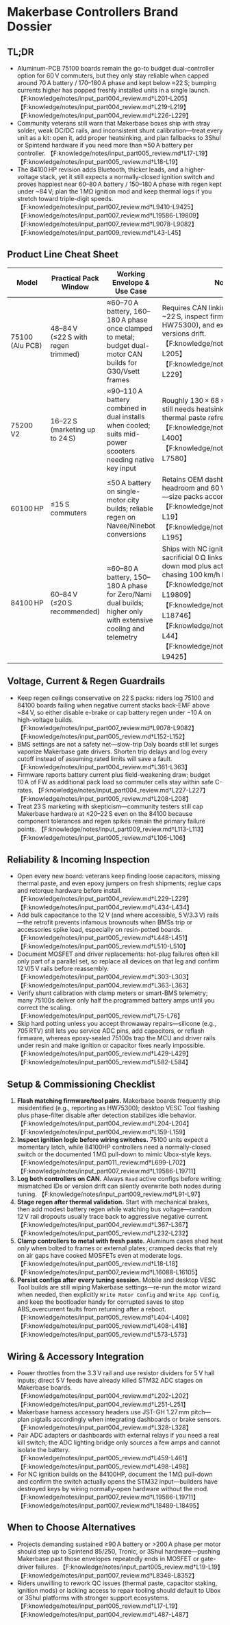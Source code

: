# Makerbase Controllers Brand Dossier

## TL;DR
- Aluminum-PCB 75100 boards remain the go-to budget dual-controller option for 60 V commuters, but they only stay reliable when capped around 70 A battery / 170–180 A phase and kept below ≈22 S; bumping currents higher has popped freshly installed units in a single launch. 【F:knowledge/notes/input_part004_review.md†L201-L205】【F:knowledge/notes/input_part004_review.md†L219-L219】【F:knowledge/notes/input_part004_review.md†L226-L229】
- Community veterans still warn that Makerbase boxes ship with stray solder, weak DC/DC rails, and inconsistent shunt calibration—treat every unit as a kit: open it, add proper heatsinking, and plan fallbacks to 3Shul or Spintend hardware if you need more than ≈50 A battery per controller. 【F:knowledge/notes/input_part005_review.md†L17-L19】【F:knowledge/notes/input_part005_review.md†L18-L19】
- The 84100 HP revision adds Bluetooth, thicker leads, and a higher-voltage stack, yet it still expects a normally-closed ignition switch and proves happiest near 60–80 A battery / 150–180 A phase with regen kept under ~84 V; plan the 1 MΩ ignition mod and keep thermal logs if you stretch toward triple-digit speeds. 【F:knowledge/notes/input_part007_review.md†L9410-L9425】【F:knowledge/notes/input_part007_review.md†L19586-L19809】【F:knowledge/notes/input_part007_review.md†L9078-L9082】【F:knowledge/notes/input_part009_review.md†L43-L45】

## Product Line Cheat Sheet
| Model | Practical Pack Window | Working Envelope & Use Case | Notable Traits & Caveats |
| --- | --- | --- | --- |
| 75100 (Alu PCB) | 48–84 V (≤22 S with regen trimmed) | ≈60–70 A battery, 160–180 A phase once clamped to metal; budget dual-motor CAN builds for G30/Vsett frames | Requires CAN linking for duals, disable regen above ~22 S, inspect firmware headers (often mislabeled as HW75300), and expect duty ripple if firmware/tool versions drift. 【F:knowledge/notes/input_part004_review.md†L201-L205】【F:knowledge/notes/input_part004_review.md†L219-L229】 |
| 75200 V2 | 16–22 S (marketing up to 24 S) | ≈90–110 A battery combined in dual installs when cooled; suits mid-power scooters needing native key input | Roughly 130 × 68 × 28 mm with onboard shutdown lead; still needs heatsink trimming in tight decks and thorough thermal paste refresh. 【F:knowledge/notes/input_part005_review.md†L399-L400】【F:knowledge/notes/input_part007_review.md†L7572-L7580】 |
| 60100 HP | ≤15 S commuters | ≤50 A battery on single-motor city builds; reliable regen on Navee/Ninebot conversions | Retains OEM dashboards with rewiring, but voltage headroom and 60 V component ratings limit regen spikes—size packs accordingly. 【F:knowledge/notes/input_part005_review.md†L19-L19】【F:knowledge/notes/input_part005_review.md†L194-L195】 |
| 84100 HP | 60–84 V (≤20 S recommended) | ≈60–80 A battery, 150–180 A phase for Zero/Nami dual builds; higher only with extensive cooling and telemetry | Ships with NC ignition logic, integrated Bluetooth, sacrificial 0 Ω links, and benefits from the 1 MΩ pull-down mod plus active thermal management before chasing 100 km/h logs. 【F:knowledge/notes/input_part007_review.md†L19586-L19809】【F:knowledge/notes/input_part007_review.md†L18737-L18746】【F:knowledge/notes/input_part009_review.md†L43-L44】【F:knowledge/notes/input_part007_review.md†L9410-L9425】 |

## Voltage, Current & Regen Guardrails
- Keep regen ceilings conservative on 22 S packs: riders log 75100 and 84100 boards failing when negative current stacks back-EMF above ~84 V, so either disable e-brake or cap battery regen under −10 A on high-voltage builds. 【F:knowledge/notes/input_part007_review.md†L9078-L9082】【F:knowledge/notes/input_part005_review.md†L152-L152】
- BMS settings are not a safety net—slow-trip Daly boards still let surges vaporize Makerbase gate drivers. Shorten trip delays and log every cutoff instead of assuming rated limits will save a fault. 【F:knowledge/notes/input_part004_review.md†L361-L363】
- Firmware reports battery current plus field-weakening draw; budget 10 A of FW as additional pack load so commuter cells stay within safe C-rates. 【F:knowledge/notes/input_part004_review.md†L227-L227】【F:knowledge/notes/input_part005_review.md†L208-L208】
- Treat 23 S marketing with skepticism—community testers still cap Makerbase hardware at ≤20–22 S even on the 84100 because component tolerances and regen spikes remain the primary failure points. 【F:knowledge/notes/input_part009_review.md†L113-L113】【F:knowledge/notes/input_part005_review.md†L106-L106】

## Reliability & Incoming Inspection
- Open every new board: veterans keep finding loose capacitors, missing thermal paste, and even epoxy jumpers on fresh shipments; reglue caps and retorque hardware before install. 【F:knowledge/notes/input_part004_review.md†L229-L229】【F:knowledge/notes/input_part004_review.md†L434-L434】
- Add bulk capacitance to the 12 V (and where accessible, 5 V/3.3 V) rails—the retrofit prevents infamous brownouts when BMSs trip or accessories spike load, especially on resin-potted boards. 【F:knowledge/notes/input_part005_review.md†L448-L451】【F:knowledge/notes/input_part005_review.md†L510-L510】
- Document MOSFET and driver replacements: hot-plug failures often kill only part of a parallel set, so replace all devices on that leg and confirm 12 V/5 V rails before reassembly. 【F:knowledge/notes/input_part004_review.md†L303-L303】【F:knowledge/notes/input_part004_review.md†L363-L363】
- Verify shunt calibration with clamp meters or smart-BMS telemetry; many 75100s deliver only half the programmed battery amps until you correct the scaling. 【F:knowledge/notes/input_part005_review.md†L75-L76】
- Skip hard potting unless you accept throwaway repairs—silicone (e.g., 705 RTV) still lets you service ADC pins, add capacitors, or reflash firmware, whereas epoxy-sealed 75100s trap the MCU and driver rails under resin and make ignition or capacitor fixes nearly impossible. 【F:knowledge/notes/input_part005_review.md†L429-L429】【F:knowledge/notes/input_part005_review.md†L582-L584】

## Setup & Commissioning Checklist
1. **Flash matching firmware/tool pairs.** Makerbase boards frequently ship misidentified (e.g., reporting as HW75300); desktop VESC Tool flashing plus phase-filter disable after detection stabilizes idle behavior. 【F:knowledge/notes/input_part004_review.md†L204-L204】【F:knowledge/notes/input_part004_review.md†L159-L159】
2. **Inspect ignition logic before wiring switches.** 75100 units expect a momentary latch, while 84100HP controllers need a normally-closed switch or the documented 1 MΩ pull-down to mimic Ubox-style keys. 【F:knowledge/notes/input_part011_review.md†L699-L702】【F:knowledge/notes/input_part007_review.md†L19586-L19711】
3. **Log both controllers on CAN.** Always `Read` active configs before writing; mismatched IDs or version drift can silently overwrite both nodes during tuning. 【F:knowledge/notes/input_part009_review.md†L91-L97】
4. **Stage regen after thermal validation.** Start with mechanical brakes, then add modest battery regen while watching bus voltage—random 12 V rail dropouts usually trace back to aggressive negative current. 【F:knowledge/notes/input_part004_review.md†L367-L367】【F:knowledge/notes/input_part005_review.md†L232-L232】
5. **Clamp controllers to metal with fresh paste.** Aluminum cases shed heat only when bolted to frames or external plates; cramped decks that rely on air gaps have cooked MOSFETs even at moderate logs. 【F:knowledge/notes/input_part005_review.md†L18-L18】【F:knowledge/notes/input_part007_review.md†L16088-L16105】
6. **Persist configs after every tuning session.** Mobile and desktop VESC Tool builds are still wiping Makerbase settings—re-run the motor wizard when needed, then explicitly `Write Motor Config` and `Write App Config`, and keep the bootloader handy for corrupted saves to stop ABS_overcurrent faults from returning after a reboot. 【F:knowledge/notes/input_part005_review.md†L404-L408】【F:knowledge/notes/input_part005_review.md†L408-L418】【F:knowledge/notes/input_part005_review.md†L573-L573】

## Wiring & Accessory Integration
- Power throttles from the 3.3 V rail and use resistor dividers for 5 V hall inputs; direct 5 V feeds have already killed STM32 ADC stages on Makerbase boards. 【F:knowledge/notes/input_part004_review.md†L202-L202】【F:knowledge/notes/input_part004_review.md†L251-L251】
- Makerbase harness accessory headers use JST-GH 1.27 mm pitch—plan pigtails accordingly when integrating dashboards or brake sensors. 【F:knowledge/notes/input_part004_review.md†L328-L328】
- Pair ADC adapters or dashboards with external relays if you need a real kill switch; the ADC lighting bridge only sources a few amps and cannot isolate the battery. 【F:knowledge/notes/input_part005_review.md†L459-L461】【F:knowledge/notes/input_part005_review.md†L498-L498】
- For NC ignition builds on the 84100HP, document the 1 MΩ pull-down and confirm the switch actually opens the STM32 input—builders have destroyed keys by wiring normally-open hardware without the mod. 【F:knowledge/notes/input_part007_review.md†L19586-L19711】【F:knowledge/notes/input_part007_review.md†L18489-L18495】

## When to Choose Alternatives
- Projects demanding sustained ≥90 A battery or >200 A phase per motor should step up to Spintend 85/250, Tronic, or 3Shul hardware—pushing Makerbase past those envelopes repeatedly ends in MOSFET or gate-driver failures. 【F:knowledge/notes/input_part005_review.md†L19-L19】【F:knowledge/notes/input_part007_review.md†L8348-L8352】
- Riders unwilling to rework QC issues (thermal paste, capacitor staking, ignition mods) or lacking access to repair tooling should default to Ubox or 3Shul platforms with stronger support ecosystems. 【F:knowledge/notes/input_part005_review.md†L17-L19】【F:knowledge/notes/input_part004_review.md†L487-L487】
